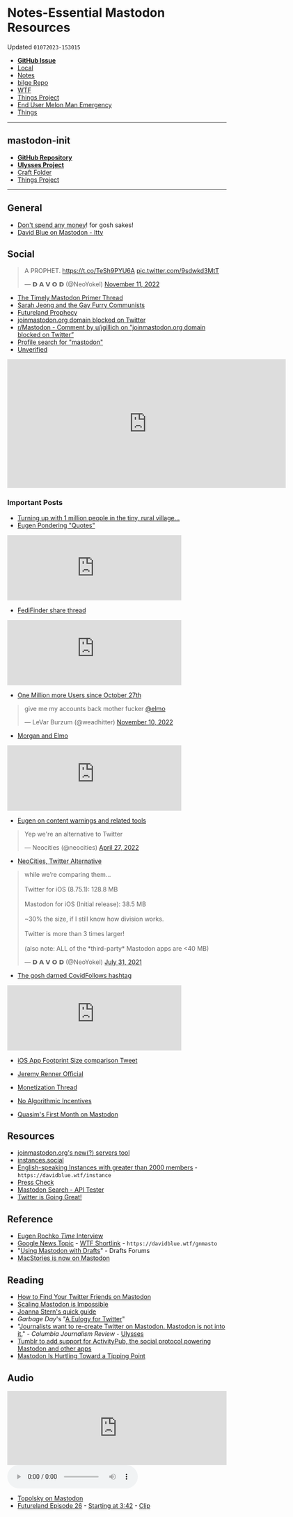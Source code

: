 # Notes-Essential Mastodon Resources
Updated `01072023-153015`

- [**GitHub Issue**](https://github.com/extratone/bilge/issues/373)
- [Local](shareddocuments:///private/var/mobile/Library/Mobile%20Documents/com~apple~CloudDocs/Written/E8D50F05-FEC0-4B30-8E34-3E9F262E1FD8.md)
- [Notes](drafts://open?uuid=E8D50F05-FEC0-4B30-8E34-3E9F262E1FD8)
- [bilge Repo](working-copy://open?repo=bilge)
- [WTF](https://davidblue.wtf/drafts/E8D50F05-FEC0-4B30-8E34-3E9F262E1FD8.html)
- [Things Project](things:///show?id=PySxdkqHqDMdkgSk9EaTHz)
- [End User Melon Man Emergency](drafts://open?uuid=3194DC99-4B17-4D4C-BA48-93509A25D248)
- [Things](things:///show?id=4KQBNsP8q2VtfDoYf8xtPa)

---

## mastodon-init

- [**GitHub Repository**](https://github.com/extratone/mastodon-init)
- [**Ulysses Project**](ulysses://x-callback-url/open?id=cgyVEq9nT0OILTo9QywSbg)
- [Craft Folder](craftdocs://openfolder?folderId=D18A9485-256D-4C5B-B1B0-6464C5D8ED09&spaceId=9155d3fa-3d23-957d-1fe5-b0db13f3145f)
- [Things Project](things:///show?id=PySxdkqHqDMdkgSk9EaTHz)

---

## General 

- [Don't spend any money](https://twitter.com/NeoYokel/status/1593282382886744064)! for gosh sakes!
- [David Blue on Mastodon - Itty](https://bit.ly/ittymasto)

## Social

<blockquote class="twitter-tweet"><p lang="hu" dir="ltr">A PROPHET. <a href="https://t.co/TeSh9PYU6A">https://t.co/TeSh9PYU6A</a> <a href="https://t.co/9sdwkd3MtT">pic.twitter.com/9sdwkd3MtT</a></p>&mdash; 𝗗 𝗔 𝗩 𝗢 𝗗 (@NeoYokel) <a href="https://twitter.com/NeoYokel/status/1590892649208127488?ref_src=twsrc%5Etfw">November 11, 2022</a></blockquote> <script async src="https://platform.twitter.com/widgets.js" charset="utf-8"></script>

- [The Timely Mastodon Primer Thread](drafts://open?uuid=6D0765CA-FF35-4487-B154-B37C2D27C94C)
- [Sarah Jeong and the Gay Furry Communists](https://twitter.com/sarahjeong/status/852818263599849474)
- [Futureland Prophecy](https://twitter.com/NeoYokel/status/1590892649208127488)
- [joinmastodon.org domain blocked on Twitter](https://twitter.com/mattbirchler/status/1593388379739414529)
- [r/Mastodon - Comment by u/jgillich on ”joinmastodon.org domain blocked on Twitter”](https://www.reddit.com/r/Mastodon/comments/yv69r0/psa_for_newbies_mastodon_is_to_twitter_as_email/)
- [Profile search for "mastodon"](https://twitter.com/search?q=%22mastodon%22%20%40neoyokel&src=typed_query&f=live)
- [Unverified](https://mastodon.social/@DavidBlue/108269167322049078)

<iframe id="reddit-embed" src="https://www.redditmedia.com/r/Mastodon/comments/yv69r0/psa_for_newbies_mastodon_is_to_twitter_as_email/?ref_source=embed&amp;ref=share&amp;embed=true" sandbox="allow-scripts allow-same-origin allow-popups" style="border: none;" height="296" width="640" scrolling="no"></iframe>

### Important Posts

- [Turning up with 1 million people in the tiny, rural village...](https://mastodon.social/@Richard_Littler/109364310000292806)
- [Eugen Pondering "Quotes"](https://mastodon.social/@Gargron/109623891328707089)

<iframe src="https://vis.social/@Luca/109253908218072543/embed" class="mastodon-embed" style="max-width: 100%; border: 0" width="400" allowfullscreen="allowfullscreen"></iframe><script src="https://static-cdn.mastodon.social/embed.js" async="async"></script>

- [FediFinder share thread](https://vis.social/@Luca/109253908218072543)

<iframe src="https://mastodon.social/@Gargron/109330358838921654/embed" class="mastodon-embed" style="max-width: 100%; border: 0" width="400" allowfullscreen="allowfullscreen"></iframe><script src="https://static-cdn.mastodon.social/embed.js" async="async"></script>

- [One Million more Users since October 27th](https://mastodon.social/@Gargron/109330358838921654)

<blockquote class="twitter-tweet"><p lang="en" dir="ltr">give me my accounts back mother fucker <a href="https://twitter.com/elmo?ref_src=twsrc%5Etfw">@elmo</a></p>&mdash; LeVar Burzum (@weadhitter) <a href="https://twitter.com/weadhitter/status/1590736202205777920?ref_src=twsrc%5Etfw">November 10, 2022</a></blockquote> <script async src="https://platform.twitter.com/widgets.js" charset="utf-8"></script>

- [Morgan and Elmo](https://twitter.com/weadhitter/status/1590736202205777920)

<iframe src="https://mastodon.social/@Gargron/109323056922301691/embed" class="mastodon-embed" style="max-width: 100%; border: 0" width="400" allowfullscreen="allowfullscreen"></iframe><script src="https://static-cdn.mastodon.social/embed.js" async="async"></script>

- [Eugen on content warnings and related tools](https://mastodon.social/@Gargron/109323056922301691)

<blockquote class="twitter-tweet"><p lang="en" dir="ltr">Yep we&#39;re an alternative to Twitter</p>&mdash; Neocities (@neocities) <a href="https://twitter.com/neocities/status/1519140580705677313?ref_src=twsrc%5Etfw">April 27, 2022</a></blockquote> <script async src="https://platform.twitter.com/widgets.js" charset="utf-8"></script>

- [NeoCities, Twitter Alternative](https://twitter.com/neocities/status/1519140580705677313)

<blockquote class="twitter-tweet"><p lang="en" dir="ltr">while we’re comparing them…<br><br>Twitter for iOS (8.75.1): 128.8 MB<br><br>Mastodon for iOS (Initial release): 38.5 MB<br><br>~30% the size, if I still know how division works. <br><br>Twitter is more than 3 times larger!<br><br>(also note: ALL of the *third-party* Mastodon apps are &lt;40 MB)</p>&mdash; 𝗗 𝗔 𝗩 𝗢 𝗗 (@NeoYokel) <a href="https://twitter.com/NeoYokel/status/1421468316368052232?ref_src=twsrc%5Etfw">July 31, 2021</a></blockquote> <script async src="https://platform.twitter.com/widgets.js" charset="utf-8"></script>

- [The gosh darned CovidFollows hashtag](https://infosec.exchange/@cremevax/109649999953716015)

<iframe src="https://infosec.exchange/@cremevax/109649999953716015/embed" class="mastodon-embed" style="max-width: 100%; border: 0" width="400" allowfullscreen="allowfullscreen"></iframe><script src="https://static-cdn.mastodon.social/embed.js" async="async"></script>

- [iOS App Footprint Size comparison Tweet](https://twitter.com/NeoYokel/status/1421468316368052232)

- [Jeremy Renner Official](https://twitter.com/bitethehan/status/1590926507777855488)
- [Monetization Thread](https://mastodon.social/@atomicpoet/109400148388785814)
- [No Algorithmic Incentives](https://mastodon.social/@tuckerteague/109410848797847195)
- [Quasim's First Month on Mastodon](https://mastodon.social/@QasimRashid/109429122828101442)

## Resources

- [joinmastodon.org's new(?) servers tool](https://joinmastodon.org/servers)
- [instances.social](https://instances.social)
- [English-speaking Instances with greater than 2000 members](https://instances.social/list/advanced#lang=en&allowed=&prohibited=&min-users=2000&max-users=) - `https://davidblue.wtf/instance`
- [Press Check](https://www.presscheck.org)
- [Mastodon Search - API Tester](https://apitester.org/ieJxzZGD0ZHBKTSxKLVKozk0sLslPAnNqZXxBnJT8PAXHAE8FXYVgoHByhox6RklJQbGVvn4uVFqvOD85MzFHP7EgU7:MSL8YrMy.0DYppzRVLSczN7PE1thSLS0:Jye:PDMv3TYtMac4VR0Aetkpkg)
- [Twitter is Going Great!](https://twitterisgoinggreat.com/)

## Reference

- [Eugen Rochko *Time* Interview](ulysses://x-callback-url/open?id=h4rmKpkeESdAM7Wei7HkAg)
- [Google News Topic](https://news.google.com/stories/CAAqNggKIjBDQklTSGpvSmMzUnZjbmt0TXpZd1NoRUtEd2lKeV9DSkJoRUF4dWZ5QmJBMXRpZ0FQAQ) - [WTF Shortlink](https://davidblue.wtf/gnmasto) - `https://davidblue.wtf/gnmasto`
- "[Using Mastodon with Drafts](https://forums.getdrafts.com/t/using-mastodon-with-drafts/13766/1)" - Drafts Forums
- [MacStories is now on Mastodon](https://www.macstories.net/news/macstories-is-on-mastodon-with-its-own-server/)

## Reading

- [How to Find Your Twitter Friends on Mastodon](https://www.wired.com/story/how-to-find-twitter-friends-on-mastodon/)
- [Scaling Mastodon is Impossible](https://lucumr.pocoo.org/2022/11/14/scaling-mastodon/)
- [Joanna Stern's quick guide](https://tilde.town/~extratone/misc/sternmastodon)
- *Garbage Day*'s "[A Eulogy for Twitter](https://www.davidblue.bio/2022/11/18/a-eulogy-for.html)"
- "[Journalists want to re-create Twitter on Mastodon. Mastodon is not into it.](https://www.cjr.org/analysis/journalists-want-to-recreate-twitter-on-mastodon-mastodon-is-not-into-it.php)" - *Columbia Journalism Review* - [Ulysses](ulysses://x-callback-url/open?id=XwN9fuk3vumZ3ayn4Xm5xw)
- [Tumblr to add support for ActivityPub, the social protocol powering Mastodon and other apps](https://techcrunch.com/2022/11/21/tumblr-to-add-support-for-activitypub-the-social-protocol-powering-mastodon-and-other-apps/)
- [Mastodon Is Hurtling Toward a Tipping Point](https://www.wired.com/story/mastodon-legal-issues-tipping-point/#intcid=_wired-right-rail_d760d833-d21b-4284-92a1-35e25d10ff30_popular4-1-reranked-by-vidi)

## Audio

<iframe src="https://www.listennotes.com/podcasts/extratone-radio/federated-stigmoidoscopy-6koE2Lj7MpS/embed/" height="170px" width="100%" style="width: 1px; min-width: 100%;" loading="lazy" frameborder="0" scrolling="no"></iframe>

<audio controls>
  <source src="https://www.davidblue.bio/uploads/2022/526e532c62.m4a">
</audio>

- [Topolsky on Mastodon](https://www.davidblue.bio/uploads/2022/526e532c62.m4a)
- [Futureland Episode 26](https://www.listennotes.com/podcasts/extratone-radio/federated-stigmoidoscopy-6koE2Lj7MpS/) - [Starting at 3:42](https://lnns.co/JURfmbkEZgX/222) - [Clip](https://www.listennotes.com/podcast-clips/federated-stigmoidoscopy-futureland-episode-26-5bRYa_UNVSG/)